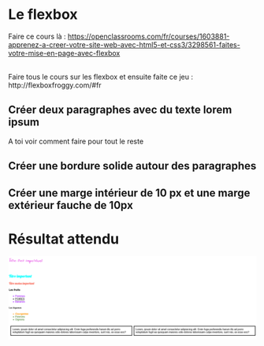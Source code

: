# Le flexbox

Faire ce cours là : https://openclassrooms.com/fr/courses/1603881-apprenez-a-creer-votre-site-web-avec-html5-et-css3/3298561-faites-votre-mise-en-page-avec-flexbox

<br />
Faire tous le cours sur les flexbox et ensuite faite ce jeu : http://flexboxfroggy.com/#fr

<br/>

## Créer deux paragraphes avec du texte lorem ipsum

A toi voir comment faire pour tout le reste

## Créer une bordure solide autour des paragraphes

## Créer une marge intérieur de 10 px et une marge extérieur fauche de 10px 



# Résultat attendu 

<img src="titres.png" alt="titre">

